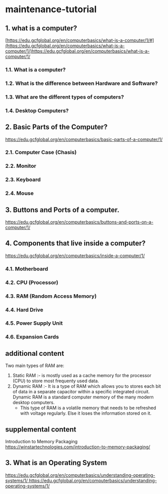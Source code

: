 # maintenance-tutorial

## 1. what is a computer? 
[https://edu.gcfglobal.org/en/computerbasics/what-is-a-computer/1/#](https://edu.gcfglobal.org/en/computerbasics/what-is-a-computer/1/)https://edu.gcfglobal.org/en/computerbasics/what-is-a-computer/1/

### 1.1. What is a computer? 
### 1.2. What is the difference between Hardware and Software? 
### 1.3. What are the different types of computers? 
### 1.4. Desktop Computers? 

## 2. Basic Parts of the Computer?
https://edu.gcfglobal.org/en/computerbasics/basic-parts-of-a-computer/1/   
### 2.1. Computer Case (Chasis) 
### 2.2. Monitor 
### 2.3. Keyboard 
### 2.4. Mouse 

## 3. Buttons and Ports of a computer. 
https://edu.gcfglobal.org/en/computerbasics/buttons-and-ports-on-a-computer/1/

## 4. Components that live inside a computer? 
https://edu.gcfglobal.org/en/computerbasics/inside-a-computer/1/

### 4.1. Motherboard 
### 4.2. CPU (Processor)
### 4.3. RAM (Random Access Memory)
### 4.4. Hard Drive
### 4.5. Power Supply Unit
### 4.6. Expansion Cards 


## additional content 

Two main types of RAM are:
1. Static RAM :-  is mostly used as a cache memory for the processor (CPU) to store most frequenty used data. 
2. Dynamic RAM :- It is a type of RAM which allows you to stores each bit of data in a separate capacitor within a specific integrated circuit. Dynamic RAM is a standard computer memory of the many modern desktop computers.
   - This type of RAM is a volatile memory that needs to be refreshed with voltage regularly. Else it loses the information stored on it.

## supplemental content  
Introduction to Memory Packaging https://winstartechnologies.com/introduction-to-memory-packaging/

## 3. What is an Operating System
[https://edu.gcfglobal.org/en/computerbasics/understanding-operating-systems/1/
 ](https://edu.gcfglobal.org/en/computerbasics/understanding-operating-systems/1/)https://edu.gcfglobal.org/en/computerbasics/understanding-operating-systems/1/



 

